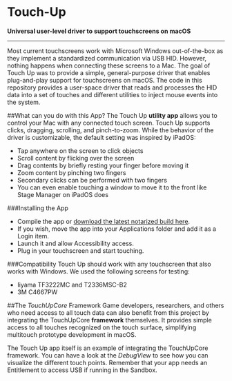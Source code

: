 # Touch-Up
**Universal user-level driver to support touchscreens on macOS**
<hr/>

Most current touchscreens work with Microsoft Windows out-of-the-box as they implement a standardized communication via USB HID. However, nothing happens when connecting these screens to a Mac.
The goal of Touch Up was to provide a simple, general-purpose driver that enables plug-and-play support for touchscreens on macOS. 
The code in this repository provides a user-space driver that reads and processes the HID data into a set of touches and different utilities to inject mouse events into the system.

##What can you do with this App?
The Touch Up **utility app** allows you to control your Mac with any connected touch screen. Touch Up supports clicks, dragging, scrolling, and pinch-to-zoom.
While the behavior of the driver is customizable, the default setting was inspired by iPadOS:

- Tap anywhere on the screen to click objects
- Scroll content by flicking over the screen
- Drag contents by briefly resting your finger before moving it
- Zoom content by pinching two fingers
- Secondary clicks can be performed with two fingers
- You can even enable touching a window to move it to the front like Stage Manager on iPadOS does


###Installing the App
- Compile the app or [download the latest notarized build here](https://github.com/shueber/Touch-Up/releases).
- If you wish, move the app into your Applications folder and add it as a Login item.
- Launch it and allow Accessibility access.
- Plug in your touchscreen and start touching.


###Compatibility
Touch Up should work with any touchscreen that also works with Windows.
We used the following screens for testing:

- Iiyama TF3222MC and T2336MSC-B2
- 3M C4667PW



##The *TouchUpCore* Framework
Game developers, researchers, and others who need access to all touch data can also benefit from this project by integrating the TouchUpCore **framework** themselves. It provides simple access to all touches recognized on the touch surface, simplifying multitouch prototype development in macOS.

The Touch Up app itself is an example of integrating the TouchUpCore framework. You can have a look at the *DebugView* to see how you can visualize the different touch points. Remember that your app needs an Entitlement to access USB if running in the Sandbox.